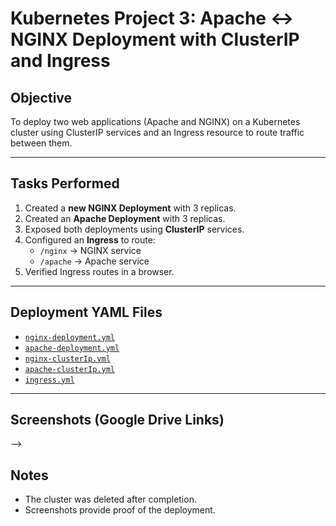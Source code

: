 # Kubernetes Project 3: Apache ↔ NGINX Deployment with ClusterIP and Ingress

## Objective
To deploy two web applications (Apache and NGINX) on a Kubernetes cluster using ClusterIP services and an Ingress resource to route traffic between them.

---

## Tasks Performed
1. Created a **new NGINX Deployment** with 3 replicas.
2. Created an **Apache Deployment** with 3 replicas.
3. Exposed both deployments using **ClusterIP** services.
4. Configured an **Ingress** to route:
   - `/nginx` → NGINX service  
   - `/apache` → Apache service
5. Verified Ingress routes in a browser.

---

## Deployment YAML Files

- [`nginx-deployment.yml`](nginx-deployment.yml)
- [`apache-deployment.yml`](apache-deployment.yml)
- [`nginx-clusterIp.yml`](nginx-clusterIp.yml)
- [`apache-clusterIp.yml`](apache-clusterIp.yml)
- [`ingress.yml`](ingress.yml)

---

## Screenshots (Google Drive Links)
-->

## Notes
- The cluster was deleted after completion.  
- Screenshots provide proof of the deployment.

